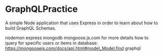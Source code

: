 # GraphQLPractice
A simple Node application that uses Express in order to learn about how to build GraphQL Schemas. 


nodemon
express
mongodb
    mongoose.js.com for more details
    how to query for specific users or items in database: https://mongoosejs.com/docs/api.html#model_Model.find
graphql